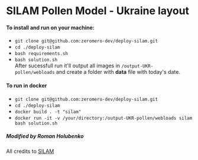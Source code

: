 # SILAM Pollen Model - Ukraine layout
#### To install and run on your machine:
- `git clone git@github.com:zeromero-dev/deploy-silam.git` 
- `cd ./deploy-silam`
- `bash requirements.sh`
- `bash solution.sh`\
After sucessfull run it'll output all images in `/output-UKR-pollen/webloads` and create a folder with **data** file with today's date.

#### To run in docker
- `git clone git@github.com:zeromero-dev/deploy-silam.git`
- `cd ./deploy-silam`
- `docker build . -t "silam"`
- `docker run -it -v /your/directory:/output-UKR-pollen/webloads silam bash solution.sh`

##### Modified by Roman Holubenko
All credits to [SILAM](https://silam.fmi.fi/)
